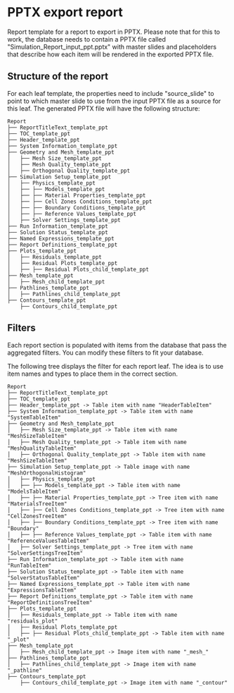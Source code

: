 # PPTX export report

Report template for a report to export in PPTX. Please note that for this to work, the database needs to contain a PPTX file called "Simulation_Report_input_ppt.pptx" with master slides and placeholders that describe how each item will be rendered in the exported PPTX file.

## Structure of the report

For each leaf template, the properties need to include "source_slide" to point to which master slide to use from the input PPTX file as a source for this leaf.
The generated PPTX file will have the following structure:

```text
Report
├── ReportTitleText_template_ppt
├── TOC_template_ppt
├── Header_template_ppt
├── System Information_template_ppt
├── Geometry and Mesh_template_ppt
│   ├── Mesh Size_template_ppt
│   ├── Mesh Quality_template_ppt
│   ├── Orthogonal Quality_template_ppt
├── Simulation Setup_template_ppt
│   ├── Physics_template_ppt
│   ├── ├── Models_template_ppt
│   ├── ├── Material Properties_template_ppt
│   ├── ├── Cell Zones Conditions_template_ppt
│   ├── ├── Boundary Conditions_template_ppt
│   ├── ├── Reference Values_template_ppt
│   ├── Solver Settings_template_ppt
├── Run Information_template_ppt
├── Solution Status_template_ppt
├── Named Expressions_template_ppt
├── Report Definitions_template_ppt
├── Plots_template_ppt
│   ├── Residuals_template_ppt
│   ├── Residual Plots_template_ppt
│   ├── ├── Residual Plots_child_template_ppt
├── Mesh_template_ppt
│   ├── Mesh_child_template_ppt
├── Pathlines_template_ppt
│   ├── Pathlines_child_template_ppt
├── Contours_template_ppt
    ├── Contours_child_template_ppt
```

## Filters

Each report section is populated with items from the database that pass the aggregated filters. You can modify these filters to fit your database.

The following tree displays the filter for each report leaf. The idea is to use item names and types to place them in the correct section.

```text
Report
├── ReportTitleText_template_ppt
├── TOC_template_ppt
├── Header_template_ppt -> Table item with name "HeaderTableItem"
├── System Information_template_ppt -> Table item with name "SystemTableItem"
├── Geometry and Mesh_template_ppt
│   ├── Mesh Size_template_ppt -> Table item with name "MeshSizeTableItem"
│   ├── Mesh Quality_template_ppt -> Table item with name "MeshQualityTableItem"
│   ├── Orthogonal Quality_template_ppt -> Table item with name "MeshSizeTableItem"
├── Simulation Setup_template_ppt -> Table image with name "MeshOrthogonalHistogram"
│   ├── Physics_template_ppt
│   ├── ├── Models_template_ppt -> Table item with name "ModelsTableItem"
│   ├── ├── Material Properties_template_ppt -> Tree item with name "MaterialsTreeItem"
│   ├── ├── Cell Zones Conditions_template_ppt -> Tree item with name "CellZonesTreeItem"
│   ├── ├── Boundary Conditions_template_ppt -> Tree item with name "Boundary"
│   ├── ├── Reference Values_template_ppt -> Table item with name "ReferenceValuesTableItem"
│   ├── Solver Settings_template_ppt -> Tree item with name "SolverSettingsTreeItem"
├── Run Information_template_ppt -> Table item with name "RunTableItem"
├── Solution Status_template_ppt -> Table item with name "SolverStatusTableItem"
├── Named Expressions_template_ppt -> Table item with name "ExpressionsTableItem"
├── Report Definitions_template_ppt -> Table item with name "ReportDefinitionsTreeItem"
├── Plots_template_ppt
│   ├── Residuals_template_ppt -> Table item with name "residuals_plot"
│   ├── Residual Plots_template_ppt
│   ├── ├── Residual Plots_child_template_ppt -> Table item with name "_plot"
├── Mesh_template_ppt
│   ├── Mesh_child_template_ppt -> Image item with name "_mesh_"
├── Pathlines_template_ppt
│   ├── Pathlines_child_template_ppt -> Image item with name "_pathline"
├── Contours_template_ppt
    ├── Contours_child_template_ppt -> Image item with name "_contour"
```
